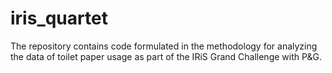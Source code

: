 # iris_quartet
The repository contains code formulated in the methodology for analyzing the data of toilet paper usage as part of the IRiS Grand Challenge with P&amp;G. 
